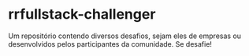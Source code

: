 # rrfullstack-challenger
Um repositório contendo diversos desafios, sejam eles de empresas ou desenvolvidos pelos participantes da comunidade. Se desafie!
